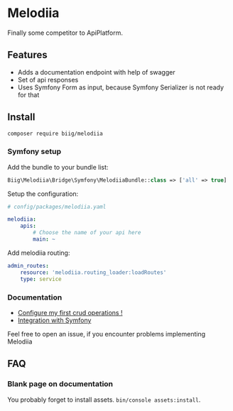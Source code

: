 Melodiia
========

Finally some competitor to ApiPlatform.

Features
--------

- Adds a documentation endpoint with help of swagger
- Set of api responses
- Uses Symfony Form as input, because Symfony Serializer is not ready for that

Install
-------

```bash
composer require biig/melodiia
```

### Symfony setup

Add the bundle to your bundle list:

```php
Biig\Melodiia\Bridge\Symfony\MelodiiaBundle::class => ['all' => true]
```

Setup the configuration:

```yaml
# config/packages/melodiia.yaml

melodiia:
    apis:
        # Choose the name of your api here
        main: ~
```

Add melodiia routing:

```yaml
admin_routes:
    resource: 'melodiia.routing_loader:loadRoutes'
    type: service
```

### Documentation 

 - [Configure my first crud operations !](./docs/Crud.md)
 - [Integration with Symfony ](./docs/Symfony.md)

Feel free to open an issue, if you encounter problems implementing Melodiia

FAQ
---

### Blank page on documentation

You probably forget to install assets. `bin/console assets:install`.
